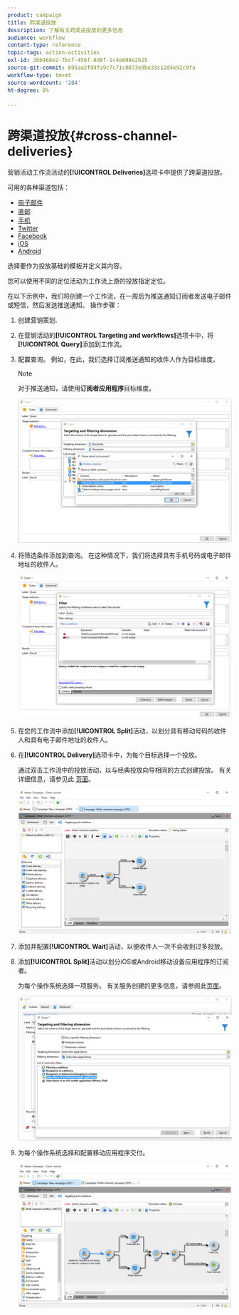 ```yaml
---
product: campaign
title: 跨渠道投放
description: 了解有关跨渠道投放的更多信息
audience: workflow
content-type: reference
topic-tags: action-activities
exl-id: 3bb468e2-7bcf-456f-8d8f-1c4e608e2b25
source-git-commit: 895aa2fd4fa9c7c71c0073e9be33c12d4e92c9fa
workflow-type: tm+mt
source-wordcount: '284'
ht-degree: 8%

---
```


# 跨渠道投放{#cross-channel-deliveries}

营销活动工作流活动的&#x200B;**[!UICONTROL Deliveries]**&#x200B;选项卡中提供了跨渠道投放。

可用的各种渠道包括：

* [电子邮件](../../delivery/using/about-email-channel.md)
* [直邮](../../delivery/using/about-direct-mail-channel.md)
* [手机](../../delivery/using/sms-channel.md)
* [Twitter](../../social/using/publishing-on-twitter.md)
* [Facebook](../../social/using/publishing-on-facebook.md)
* [iOS](../../delivery/using/create-notifications-ios.md)
* [Android](../../delivery/using/create-notifications-android.md)

选择要作为投放基础的模板并定义其内容。

您可以使用不同的定位活动为工作流上游的投放指定定位。

在以下示例中，我们将创建一个工作流，在一周后为推送通知订阅者发送电子邮件或短信，然后发送推送通知。 操作步骤：

1. 创建营销策划.
1. 在营销活动的&#x200B;**[!UICONTROL Targeting and workflows]**&#x200B;选项卡中，将&#x200B;**[!UICONTROL Query]**&#x200B;添加到工作流。
1. 配置查询。 例如，在此，我们选择订阅推送通知的收件人作为目标维度。

   >[!NOTE]
   >
   >对于推送通知，请使用&#x200B;**订阅者应用程序**&#x200B;目标维度。

   ![](assets/cross_channel_delivery_1.png)

1. 将筛选条件添加到查询。 在这种情况下，我们将选择具有手机号码或电子邮件地址的收件人。

   ![](assets/cross_channel_delivery_2.png)

1. 在您的工作流中添加&#x200B;**[!UICONTROL Split]**&#x200B;活动，以划分具有移动号码的收件人和具有电子邮件地址的收件人。
1. 在&#x200B;**[!UICONTROL Delivery]**&#x200B;选项卡中，为每个目标选择一个投放。

   通过双击工作流中的投放活动，以与经典投放向导相同的方式创建投放。 有关详细信息，请参见此 [ 页面](../../delivery/using/about-email-channel.md)。

   ![](assets/cross_channel_delivery_3.png)

1. 添加并配置&#x200B;**[!UICONTROL Wait]**&#x200B;活动，以便收件人一次不会收到过多投放。
1. 添加&#x200B;**[!UICONTROL Split]**&#x200B;活动以划分iOS或Android移动设备应用程序的订阅者。

   为每个操作系统选择一项服务。 有关服务创建的更多信息，请参阅此[页面](../../delivery/using/configuring-the-mobile-application.md)。

   ![](assets/cross_channel_delivery_4.png)

1. 为每个操作系统选择和配置移动应用程序交付。

   ![](assets/cross_channel_delivery_5.png)
